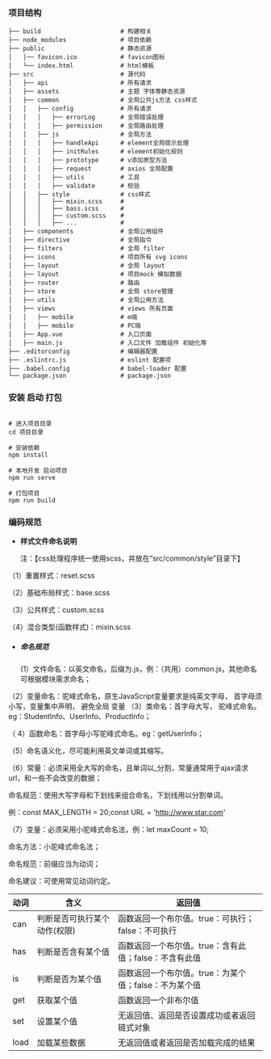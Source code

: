 ### 项目结构

```
├── build                      # 构建相关
├── node_modules               # 项目依赖
├── public                     # 静态资源
│   │── favicon.ico            # favicon图标
│   └── index.html             # html模板
├── src                        # 源代码
│   ├── api                    # 所有请求
│   ├── assets                 # 主题 字体等静态资源
│   ├── common                 # 全局公共js方法 css样式
│   │   ├── config             # 所有请求
│   │   │   ├── errorLog       # 全局错误处理
│   │   │   ├── permission     # 全局路由处理
│   │   ├── js                 # 全局方法
│   │   │   ├── handleApi      # element全局提示处理
│   │   │   ├── initRules      # element初始化规则
│   │   │   ├── prototype      # v添加原型方法
│   │   │   ├── request        # axios 全局配置
│   │   │   ├── utils          # 工具
│   │   │   ├── validate       # 校验
│   │   ├── style              # css样式
│   │   │   ├── mixin.scss     # 
│   │   │   ├── bass.scss      # 
│   │   │   ├── custom.scss    # 
│   │   │   ├── ...            # 
│   ├── components             # 全局公用组件
│   ├── directive              # 全局指令
│   ├── filters                # 全局 filter
│   ├── icons                  # 项目所有 svg icons
│   ├── layout                 # 全局 layout
│   ├── layout                 # 项目mock 模拟数据
│   ├── router                 # 路由
│   ├── store                  # 全局 store管理
│   ├── utils                  # 全局公用方法
│   ├── views                  # views 所有页面
│   │   ├── mobile             # m端
│   │   ├── mobile             # PC端
│   ├── App.vue                # 入口页面
│   ├── main.js                # 入口文件 加载组件 初始化等
├── .editorconfig              # 编辑器配置
├── .eslintrc.js               # eslint 配置项
├── .babel.config              # babel-loader 配置
└── package.json               # package.json
```

### 安装 启动 打包

~~~

# 进入项目目录
cd 项目目录

# 安装依赖
npm install

# 本地开发 启动项目
npm run serve

# 打包项目
npm run build
~~~

### 编码规范

+ **样式文件命名说明** 

  注：【css处理程序统一使用scss，并放在“src/common/style”目录下】

（1）重置样式：reset.scss

（2）基础布局样式：base.scss

（3）公共样式：custom.scss

（4）混合类型(函数样式)：mixin.scss

-  ##### 命名规范

   (1）文件命名：以英文命名，后缀为.js，例：（共用）common.js，其他命名可根据模块需求命名；

 （2）变量命名：驼峰式命名，原生JavaScript变量要求是纯英文字母， 首字母须小写，变量集中声明， 避免全局      变量
 （3）类命名：首字母大写， 驼峰式命名。eg：StudentInfo、UserInfo、ProductInfo；

（ 4）函数命名：首字母小写驼峰式命名。eg：getUserInfo；

 （5）命名语义化，尽可能利用英文单词或其缩写。

 （6）常量：必须采用全大写的命名，且单词以_分割，常量通常用于ajax请求url，和一些不会改变的数据；

   命名规范：使用大写字母和下划线来组合命名，下划线用以分割单词。

例：const MAX_LENGTH = 20;const URL = 'http://www.star.com'

（7）变量：必须采用小驼峰式命名法，例：let maxCount = 10;



命名方法：小驼峰式命名法；

命名规范：前缀应当为动词；

命名建议：可使用常见动词约定。

| **动词** | **含义**                     | **返回值**                                            |
| -------- | ---------------------------- | ----------------------------------------------------- |
| can      | 判断是否可执行某个动作(权限) | 函数返回一个布尔值。true：可执行；false：不可执行     |
| has      | 判断是否含有某个值           | 函数返回一个布尔值。true：含有此值；false：不含有此值 |
| is       | 判断是否为某个值             | 函数返回一个布尔值。true：为某个值；false：不为某个值 |
| get      | 获取某个值                   | 函数返回一个非布尔值                                  |
| set      | 设置某个值                   | 无返回值、返回是否设置成功或者返回链式对象            |
| load     | 加载某些数据                 | 无返回值或者返回是否加载完成的结果                    |

 
